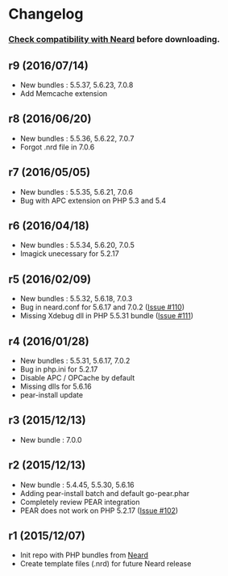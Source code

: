 # Changelog

### [Check compatibility with Neard](https://github.com/crazy-max/neard/wiki/binPHP#latest) before downloading.

## r9 (2016/07/14)

* New bundles : 5.5.37, 5.6.23, 7.0.8
* Add Memcache extension

## r8 (2016/06/20)

* New bundles : 5.5.36, 5.6.22, 7.0.7
* Forgot .nrd file in 7.0.6

## r7 (2016/05/05)

* New bundles : 5.5.35, 5.6.21, 7.0.6
* Bug with APC extension on PHP 5.3 and 5.4

## r6 (2016/04/18)

* New bundles : 5.5.34, 5.6.20, 7.0.5
* Imagick unecessary for 5.2.17

## r5 (2016/02/09)

* New bundles : 5.5.32, 5.6.18, 7.0.3
* Bug in neard.conf for 5.6.17 and 7.0.2 ([Issue #110](https://github.com/crazy-max/neard/issues/110))
* Missing Xdebug dll in PHP 5.5.31 bundle ([Issue #111](https://github.com/crazy-max/neard/issues/111))

## r4 (2016/01/28)

* New bundles : 5.5.31, 5.6.17, 7.0.2
* Bug in php.ini for 5.2.17
* Disable APC / OPCache by default
* Missing dlls for 5.6.16
* pear-install update

## r3 (2015/12/13)

* New bundle : 7.0.0

## r2 (2015/12/13)

* New bundle : 5.4.45, 5.5.30, 5.6.16
* Adding pear-install batch and default go-pear.phar
* Completely review PEAR integration
* PEAR does not work on PHP 5.2.17 ([Issue #102](https://github.com/crazy-max/neard/issues/102))

## r1 (2015/12/07)

* Init repo with PHP bundles from [Neard](https://github.com/crazy-max/neard)
* Create template files (.nrd) for future Neard release
